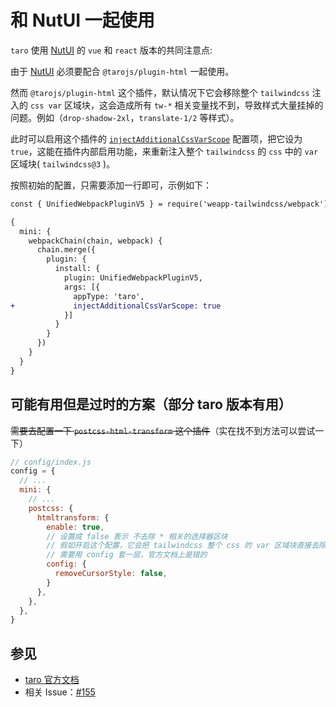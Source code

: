 # 和 NutUI 一起使用

`taro` 使用 [NutUI](https://nutui.jd.com) 的 `vue` 和 `react` 版本的共同注意点:

由于 [NutUI](https://nutui.jd.com) 必须要配合 `@tarojs/plugin-html` 一起使用。

然而 `@tarojs/plugin-html` 这个插件，默认情况下它会移除整个 `tailwindcss` 注入的 `css var` 区域块，这会造成所有 `tw-*` 相关变量找不到，导致样式大量挂掉的问题。例如（`drop-shadow-2xl`，`translate-1/2` 等样式）。

此时可以启用这个插件的 [`injectAdditionalCssVarScope`](/docs/api/interfaces/UserDefinedOptions#injectadditionalcssvarscope) 配置项，把它设为 `true`，这能在插件内部启用功能，来重新注入整个 `tailwindcss` 的 `css` 中的 `var` 区域块( `tailwindcss@3` )。

按照初始的配置，只需要添加一行即可，示例如下：

```diff
const { UnifiedWebpackPluginV5 } = require('weapp-tailwindcss/webpack')

{
  mini: {
    webpackChain(chain, webpack) {
      chain.merge({
        plugin: {
          install: {
            plugin: UnifiedWebpackPluginV5,
            args: [{
              appType: 'taro',
+             injectAdditionalCssVarScope: true
            }]
          }
        }
      })
    }
  }
}
```


## 可能有用但是过时的方案（部分 taro 版本有用）

~~需要去配置一下 `postcss-html-transform` 这个插件~~（实在找不到方法可以尝试一下）

```js
// config/index.js
config = {
  // ...
  mini: {
    // ...
    postcss: {
      htmltransform: {
        enable: true,
        // 设置成 false 表示 不去除 * 相关的选择器区块
        // 假如开启这个配置，它会把 tailwindcss 整个 css 的 var 区域块直接去除掉
        // 需要用 config 套一层，官方文档上是错的
        config: {
          removeCursorStyle: false,
        }
      },
    },
  },
}
```

## 参见

- [taro 官方文档](https://taro-docs.jd.com/docs/use-h5#插件-postcss-配置项)
- 相关 Issue：[#155](https://github.com/sonofmagic/weapp-tailwindcss-webpack-plugin/issues/155)
